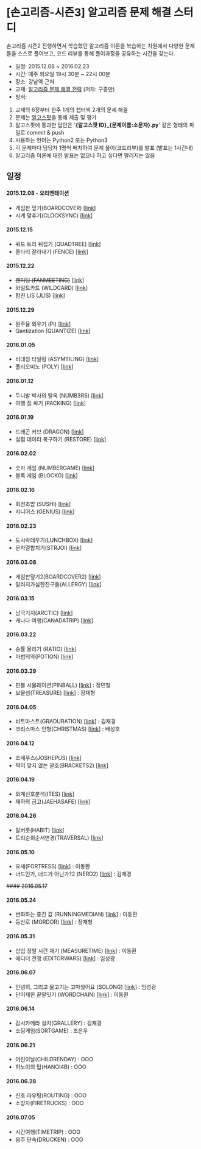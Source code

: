 # [손고리즘-시즌3] 알고리즘 문제 해결 스터디

손고리즘 시즌2 진행하면서 학습했던 알고리즘 이론을 복습하는 차원에서 다양한 문제들을 스스로 풀어보고, 코드 리뷰를 통해 풀이과정을 공유하는 시간을 갖는다.



- 일정: 2015.12.08 ~ 2016.02.23
- 시간: 매주 화요일 19시 30분 ~ 22시 00분
- 장소: 강남역 근처
- 교재: [알고리즘 문제 해결 전략](http://www.yes24.com/24/goods/8006522) (저자: 구종만)
- 방식:
 1. 교재의 6장부터 한주 1개의 챕터씩 2개의 문제 해결
 2. 문제는 [알고스팟](https://algospot.com)을 통해 제출 및 평가
 3. 알고스팟에 통과한 답안은 '**{알고스팟 ID}_{문제이름:소문자}.py**' 같은 형태의 파일로 commit &  push
 4. 사용하는 언어는 Python2 또는 Python3
 5. 각 문제마다 담당자 1명씩 배치하여 문제 풀이(코드리뷰)를 발표 (발표는 1시간내)
 6. 알고리즘 이론에 대한 발표는 없으나 하고 싶다면 말리지는 않음

## 일정
#### 2015.12.08 - 오리엔테이션
- 게임판 덮기(BOARDCOVER) [[link](https://algospot.com/judge/problem/read/BOARDCOVER)]
- 시계 맞추기(CLOCKSYNC) [[link](https://algospot.com/judge/problem/read/CLOCKSYNC)]

#### 2015.12.15
- 쿼드 트리 뒤집기 (QUADTREE) [[link](https://algospot.com/judge/problem/read/QUADTREE)]
- 울타리 잘라내기 (FENCE) [[link](https://algospot.com/judge/problem/read/FENCE)]

#### 2015.12.22
- ~~팬미팅 (FANMEETING)~~ [[link](https://algospot.com/judge/problem/read/FANMEETING)]
- 와일드카드 (WILDCARD) [[link](https://algospot.com/judge/problem/read/WILDCARD)]
- 합친 LIS (JLIS) [[link](https://algospot.com/judge/problem/read/JLIS)]

#### 2015.12.29
- 원주율 외우기 (PI) [[link](https://algospot.com/judge/problem/read/PI)]
- Qantization (QUANTIZE) [[link](https://algospot.com/judge/problem/read/QUANTIZE)]

#### 2016.01.05
- 비대칭 타일링 (ASYMTILING) [[link](https://algospot.com/judge/problem/read/ASYMTILING)]
- 폴리오미노 (POLY) [[link](https://algospot.com/judge/problem/read/POLY)]

#### 2016.01.12
- 두니발 박사의 탈옥 (NUMB3RS) [[link](https://algospot.com/judge/problem/read/NUMB3RS)]
- 여행 짐 싸기 (PACKING) [[link](https://algospot.com/judge/problem/read/PACKING)]

#### 2016.01.19
- 드래곤 커브 (DRAGON) [[link](https://algospot.com/judge/problem/read/DRAGON)]
- 실험 데이터 복구하기 (RESTORE) [[link](https://algospot.com/judge/problem/read/RESTORE)]

#### 2016.02.02
- 숫자 게임 (NUMBERGAME) [[link](https://algospot.com/judge/problem/read/NUMBERGAME)]
- 블록 게임 (BLOCKG) [[link](https://algospot.com/judge/problem/read/BLOCKG)]

#### 2016.02.16
- 회전초밥 (SUSHI) [[link](https://algospot.com/judge/problem/read/SUSHI)]
- 지니어스 (GENIUS) [[link](https://algospot.com/judge/problem/read/GENIUS)]

#### 2016.02.23
- 도시락데우기(LUNCHBOX) [[link](https://algospot.com/judge/problem/read/LUNCHBOX)]
- 문자열합치기(STRJOI) [[link](https://algospot.com/judge/problem/read/STRJOI)]

#### 2016.03.08
- 게임판덮기2(BOARDCOVER2) [[link](https://algospot.com/judge/problem/read/BOARDCOVER2)]
- 알러지가심한친구들(ALLERGY) [[link](https://algospot.com/judge/problem/read/ALLERGY)]

#### 2016.03.15
- 남극기지(ARCTIC) [[link](https://algospot.com/judge/problem/read/ARCTIC)]
- 캐나다 여행(CANADATRIP) [[link](https://algospot.com/judge/problem/read/CANADATRIP)]

#### 2016.03.22
- 승률 올리기 (RATIO) [[link](https://algospot.com/judge/problem/read/RATIO)]
- 마법의약(POTION) [[link](https://algospot.com/judge/problem/read/POTION)]

#### 2016.03.29
- 핀볼 시뮬레이션(PINBALL) [[link](https://algospot.com/judge/problem/read/PINBALL)] : 정민철
- 보물섬(TREASURE) [[link](https://algospot.com/judge/problem/read/TREASURE)] : 장재형

#### 2016.04.05
- 비트마스트(GRADURATION) [[link](https://algospot.com/judge/problem/read/GRADURATION)] : 김재경
- 크리스마스 인형(CHRISTMAS) [[link](https://algospot.com/judge/problem/read/CHRISTMAS)] : 배성호

#### 2016.04.12
- 조세푸스(JOSHEPUS) [[link](https://algospot.com/judge/problem/read/JOSHEPUS)]
- 짝이 맞지 않는 괄호(BRACKETS2) [[link](https://algospot.com/judge/problem/read/BRACKETS2)]

#### 2016.04.19
- 외계신호분석(ITES) [[link](https://algospot.com/judge/problem/read/ITES)]
- 재하의 금고(JAEHASAFE) [[link](https://algospot.com/judge/problem/read/JAEHASAFE)]

#### 2016.04.26
- 말버릇(HABIT) [[link](https://algospot.com/judge/problem/read/HABIT)]
- 트리순회순서변경(TRAVERSAL) [[link](https://algospot.com/judge/problem/read/TRAVERSAL)]

#### 2016.05.10
- 요새(FORTRESS) [[link](https://algospot.com/judge/problem/read/FORTRESS)] : 이동환 
- 너드인가, 너드가 아닌가?2 (NERD2) [[link](https://algospot.com/judge/problem/read/NERD2)] : 김재경

~~#### 2016.05.17~~
#### 2016.05.24
- 변화하는 중간 값 (RUNNINGMEDIAN) [[link](https://algospot.com/judge/problem/read/RUNNINGMEDIAN)] : 이동환 
- 등산로 (MORDOR) [[link](https://algospot.com/judge/problem/read/MORDOR)] : 장재형 

#### 2016.05.31
- 삽입 정렬 시간 재기 (MEASURETIME) [[link](https://algospot.com/judge/problem/read/MEASURETIME)] : 이동환 
- 에디터 전쟁 (EDITORWARS) [[link](https://algospot.com/judge/problem/read/EDITORWARS)] :  임성광

#### 2016.06.07
- 안녕히, 그리고 물고기는 고마웠어요 (SOLONG) [[link](https://algospot.com/judge/problem/read/SOLONG)] : 임성광 
- 단어제한 끝말잇기 (WORDCHAIN) [[link](https://algospot.com/judge/problem/read/WORDCHAIN)] : 이동환

#### 2016.06.14
- 감시카메라 설치(GRALLERY) : 김재경 
- 소팅게임(SORTGAME) : 조은우

#### 2016.06.21
- 어린이날(CHILDRENDAY) : OOO 
- 하노이의 탑(HANOI4B) : OOO

#### 2016.06.28
- 신호 라우팅(ROUTING) : OOO 
- 소방차(FIRETRUCKS) : OOO

#### 2016.07.05
- 시간여행(TIMETRIP) : OOO 
- 음주 단속(DRUCKEN) : OOO
